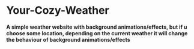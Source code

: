 # Your-Cozy-Weather

<p><B> A simple weather website with background animations/effects, but if u choose some location, depending on the current weather it will change the behaviour of background animations/effects </B></p>
